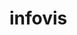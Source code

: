 # infovis

<!DOCTYPE html>
<html>
   <body>
      <p>
         <a href="https://altromondo.github.io/infovis/tableau_1er_ejercicio.html"></a>
      </p>
   </body>
</html>

